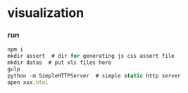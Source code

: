 # visualization

### run

```javascript
npm i
mkdir assert  # dir for generating js css assert file
mkdir datas  # put xls files here
gulp
python -m SimpleHTTPServer  # simple static http server
open xxx.html
```
